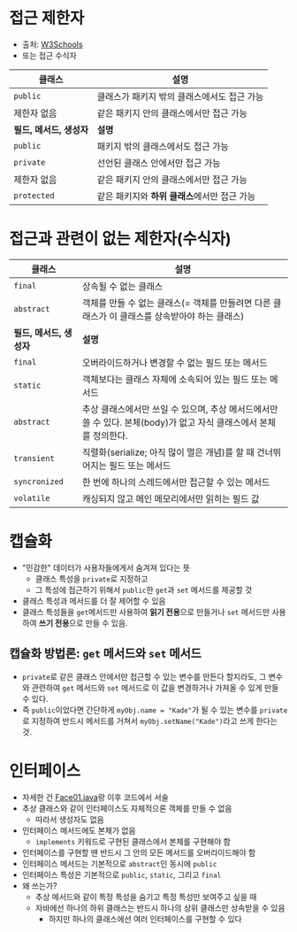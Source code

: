 # 접근 제한자

- 출처: [W3Schools](https://www.w3schools.com/java/java_modifiers.asp)
- 또는 접근 수식자

| 클래스 | 설명 |
|---|---|
| `public` | 클래스가 패키지 밖의 클래스에서도 접근 가능 |
| 제한자 없음 | 같은 패키지 안의 클래스에서만 접근 가능 |
| **필드, 메서드, 생성자** | **설명** |
| `public` | 패키지 밖의 클래스에서도 접근 가능 |
| `private` | 선언된 클래스 안에서만 접근 가능 |
| 제한자 없음 | 같은 패키지 안의 클래스에서만 접근 가능 |
| `protected` | 같은 패키지와 **하위 클래스**에서만 접근 가능 |

# 접근과 관련이 없는 제한자(수식자)

| 클래스 | 설명 |
|---|---|
| `final` | 상속될 수 없는 클래스 |
| `abstract` | 객체를 만들 수 없는 클래스(= 객체를 만들려면 다른 클래스가 이 클래스를 상속받아야 하는 클래스) |
| **필드, 메서드, 생성자** | **설명** |
| `final` | 오버라이드하거나 변경할 수 없는 필드 또는 메서드 |
| `static` | 객체보다는 클래스 자체에 소속되어 있는 필드 또는 메서드 |
| `abstract` | 추상 클래스에서만 쓰일 수 있으며, 추상 메서드에서만 쓸 수 있다. 본체(body)가 없고 자식 클래스에서 본체를 정의한다. |
| `transient` | 직렬화(serialize; 아직 많이 멀은 개념)를 할 때 건너뛰어지는 필드 또는 메서드 |
| `syncronized` | 한 번에 하나의 스레드에서만 접근할 수 있는 메서드 |
| `volatile` | 캐싱되지 않고 메인 메모리에서만 읽히는 필드 값 |

# 캡슐화

- "민감한" 데이터가 사용자들에게서 숨겨져 있다는 뜻
    - 클래스 특성을 `private`로 지정하고
    - 그 특성에 접근하기 위해서 `public`한 `get`과 `set` 메서드를 제공할 것
- 클래스 특성과 메서드를 더 잘 제어할 수 있음
- 클래스 특성들을 `get`메서드만 사용하여 **읽기 전용**으로 만들거나 `set` 메서드만 사용하여 **쓰기 전용**으로 만들 수 있음.

## 캡슐화 방법론: `get` 메서드와 `set` 메서드

- `private`로 같은 클래스 안에서만 접근할 수 있는 변수를 만든다 할지라도, 그 변수와 관련하여 `get` 메서드와 `set` 메서드로 이 값을 변경하거나 가져올 수 있게 만들 수 있다.
- 즉 `public`이었다면 간단하게 `myObj.name = "Kade"`가 될 수 있는 변수를 `private`로 지정하여 반드시 메서드를 거쳐서 `myObj.setName("Kade")`라고 쓰게 한다는 것.

# 인터페이스

- 자세한 건 [Face01.java](/999999_ETC/1_java/src/exercises/Face01.java)랑 이후 코드에서 서술
- 추상 클래스와 같이 인터페이스도 자체적으론 객체를 만들 수 없음
    - 따라서 생성자도 없음
- 인터페이스 메서드에도 본체가 없음
    - `implements` 키워드로 구현된 클래스에서 본체를 구현해야 함
- 인터페이스를 구현할 땐 반드시 그 안의 모든 메서드를 오버라이드해야 함
- 인터페이스 메서드는 기본적으로 `abstract`인 동시에 `public`
- 인터페이스 특성은 기본적으로 `public`, `static`, 그리고 `final`
- 왜 쓰는가?
    - 추상 메서드와 같이 특정 특성을 숨기고 특정 특성만 보여주고 싶을 때
    - 자바에선 하나의 하위 클래스는 반드시 하나의 상위 클래스만 상속받을 수 있음
        - 하지만 하나의 클래스에선 여러 인터페이스를 구현할 수 있다
